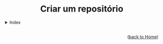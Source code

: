 <div align="center" id="home">
  
  # Criar um repositório
  
</div>


<!-- ===== INDEX ===== -->
<details>
  <summary>Index</summary>
  <ol>
    <li><a href="#">Command</a></li>
    <li><a href="#">Command</a></li>
    <li><a href="#">Command</a></li>
    <li><a href="#">Command</a></li>
  </ol>
</details>


<!-- ===== COMMANDS ===== -->














<br>

<p align="right">(<a href="https://github.com/RuanMiniguite/Git-Tutorial">back to Home</a>)</p>
